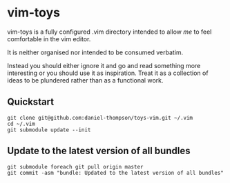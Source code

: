 vim-toys
========

vim-toys is a fully configured .vim directory intended to allow *me*
to feel comfortable in the vim editor.

It is neither organised nor intended to be consumed verbatim.

Instead you should either ignore it and go and read something
more interesting or you should use it as inspiration. Treat it
as a collection of ideas to be plundered rather than as a
functional work.

Quickstart
----------

    git clone git@github.com:daniel-thompson/toys-vim.git ~/.vim
    cd ~/.vim
    git submodule update --init

Update to the latest version of all bundles
-------------------------------------------

    git submodule foreach git pull origin master
    git commit -asm "bundle: Updated to the latest version of all bundles"
